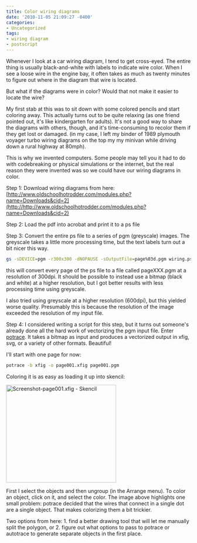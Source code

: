 ```yaml
---
title: Color wiring diagrams
date: '2010-11-05 21:09:27 -0400'
categories:
- Uncategorized
tags:
- wiring diagram
- postscript
---
```

Whenever I look at a car wiring diagram, I tend to get cross-eyed.  The entire thing is usually black-and-white with labels to indicate wire color.  When I see a loose wire in the engine bay, it often takes as much as twenty minutes to figure out where in the diagram that wire is located.

But what if the diagrams were in color?  Would that not make it easier to locate the wire?

My first stab at this was to sit down with some colored pencils and start coloring away.  This actually turns out to be quite relaxing (as one friend pointed out, it's like kindergarten for adults).  It's not a good way to share the diagrams with others, though, and it's time-consuming to recolor them if they get lost or damaged.  (in my case, I left my binder of 1989 plymouth voyager turbo wiring diagrams on the top my my minivan while driving down a rural highway at 80mph).

This is why we invented computers.  Some people may tell you it had to do with codebreaking or physical simulations or the internet, but the real reason they were invented was so we could have our wiring diagrams in color.

Step 1: Download wiring diagrams from here: [http://www.oldschoolhotrodder.com/modules.php?name=Downloads&cid=2](http://http://www.oldschoolhotrodder.com/modules.php?name=Downloads&cid=2)

Step 2: Load the pdf into acrobat and print it to a ps file

Step 3: Convert the entire ps file to a series of pgm (greyscale) images.  The greyscale takes a little more processing time, but the text labels turn out a bit nicer this way.

```bash
gs -sDEVICE=pgm -r300x300 -dNOPAUSE -sOutputFile=page%03d.pgm wiring.ps
```


this will convert every page of the ps file to a file called pageXXX.pgm at a resolution of 300dpi.  It should be possible to instead use a bitmap (black and white) at a higher resolution, but I got better results with less processing time using greyscale.

I also tried using greyscale at a higher resolution (600dpi), but this yielded worse quality.  Presumably this is because the resolution of the image exceeded the resolution of my input file.

Step 4: I considered writing a script for this step, but it turns out someone's already done all the hard work of vectorizing the pgm input file.  Enter [potrace](http://potrace.sourceforge.net/).  It takes a bitmap as input and produces a vectorized output in xfig, svg, or a variety of other formats.  Beautiful!

I'll start with one page for now:

```bash
potrace -b xfig -o page001.xfig page001.pgm
```


Coloring it is as easy as loading it up into skencil:

<img src="http://nonstandard-output.rubystuff.org/wp-content/uploads/2010/11/Screenshot-page001.xfig-Skencil-300x266.png" alt="Screenshot-page001.xfig - Skencil" title="Screenshot-page001.xfig - Skencil" width="300" height="266" class="alignnone size-medium wp-image-37" />

First I select the objects and then ungroup (in the Arrange menu).  To color an object, click on it, and select the color.    The image above highlights one small problem:  potrace decided that the wires that connect in a single dot are a single object.  That makes colorizing them a bit trickier.

Two options from here: 1. find a better drawing tool that will let me manually split the polygon, or 2. figure out what options to pass to potrace or autotrace to generate separate objects in the first place.

